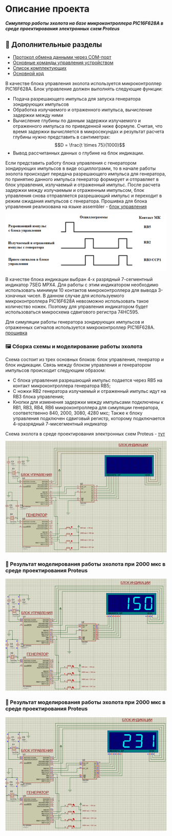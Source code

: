 # Описание проекта

**_Симулятор работы эхолота на базе микроконтроллера PIC16F628A в среде проектирования электронных схем Proteus_**

## 📌 Дополнительные разделы

-   [Протокол обмена данными через COM-порт](<docs/protocol(COM-port).md>)
-   [Основные команды управления устройством](docs/commands.md)
-   [Список комплектующих](docs/components.md)
-   [Основной код](src/GSM.asm)

В качестве блока управления эхолота используется микроконтроллер PIC16F628A. Блок управление должен выполнять следующие функции:

-   Подача разрешающего импульса для запуска генератора зондирующих импульсов
-   Обработка излучаемого и отраженного импульса, вычисление задержки между ними
-   Вычисление глубины по данным задержки излучаемого и отраженного импульса по приведенной ниже формуле. Считая, что время задержки вычисляется в микросекундах и результат расчета глубины нужно представить в сантиметрах:
    $$D = \frac{t \times 75}{1000}$$
-   Вывод рассчитанных данных о глубине на блок индикации.

Если представить работу блока управления с генератором зондирующих импульсов в виде осциллограмм, то в начале работы эхолота происходит передача разрешающего импульса для генератора, по принятию данного импульса генератор формирует и отправляет в блок управления, излучаемый и отраженный импульс. После расчета задержки между излучаемым и отраженным импульсом, блок управления снова отправляется разрешающий импульс и переходит в режим ожидания импульсов с генератора. Прошивка для блока управления реализована на языке assembler - [блок управления](/src/main%20block/exo.asm)

![Плата](images/image.png)

В качестве блока индикации выбран 4-х разрядный 7-сегментный индикатор 7SEG MPX4. Для работы с этим индикатором необходимо использовать минимум 10 контактов микроконтроллера для вывода 3-хзначных чисел. В данном случае для используемого микроконтроллера PIC16F628A невозможно использовать такое количество ножек. Поэтому для управления индикатором будет использоваться микросхема сдвигового регистра 74HC595.

Для симуляции работы генератора зондирующих импульсов и отраженных сигналов используется микроконтроллер PIC16F628A. [прошивка](/src/generator/pic2.asm)

### 🖼️ Сборка схемы и моделирование работы эхолота

Схема состоит из трех основных блоков: блок управления, генератор и блок индикации. Связь между блоком управления и генератором импульсов происходит следующим образом:

-   С блока управления разрешающий импульс подается через RB5 на контакт микроконтроллера генератора RB5;
-   С ножки RB2 генератора излучаемый и отраженный импульс идут на RB3 блока управления;
-   Кнопки для изменения задержки между импульсами подключены к RB1, RB3, RB4, RB6 микроконтроллера для симуляции генератора, соответственно 840, 2000, 3080, 4280 мкс;
    Также к блоку управления подключен сдвиговый регистр, которому подключается 4-хразрядный 7-мисегментный индикатор

Cхема эхолота в среде проектирования электронных схем Proteus - [тут](hardware/Echosounder.pdsprj)

![Схема](images/image2.png)

### 🔧 Результат моделирования работы эхолота при 2000 мкс в среде проектирования Proteus

![Симуляция](images/result-1.png)

### 🔧 Результат моделирования работы эхолота при 2000 мкс в среде проектирования Proteus

![Симуляция](images/result-2.png)
